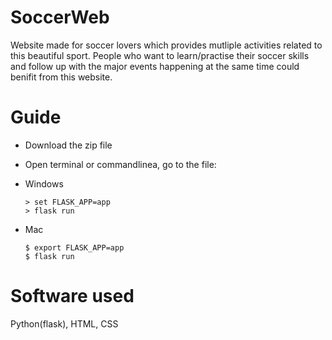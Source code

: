 # SoccerWeb
Website made for soccer lovers which provides mutliple activities related to this beautiful sport. People who want to learn/practise their soccer skills and 
follow up with the major events happening at the same time could benifit from this website.

# Guide

  - Download the zip file
  - Open terminal or commandlinea, go to the file:
  
  - Windows
      ```
      > set FLASK_APP=app
      > flask run
      ```
  - Mac
      ```
      $ export FLASK_APP=app
      $ flask run
      ```
   
# Software used 
Python(flask), HTML, CSS
